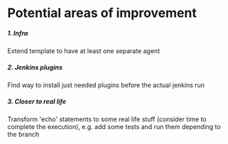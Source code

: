 # Potential areas of improvement
##### 1. Infra
Extend template to have at least one separate agent

##### 2. Jenkins plugins
Find way to install just needed plugins before the actual jenkins run

##### 3. Closer to real life
Transform 'echo' statements to some real life stuff (consider time to
complete the execution), e.g. add some tests and run them depending
to the branch
